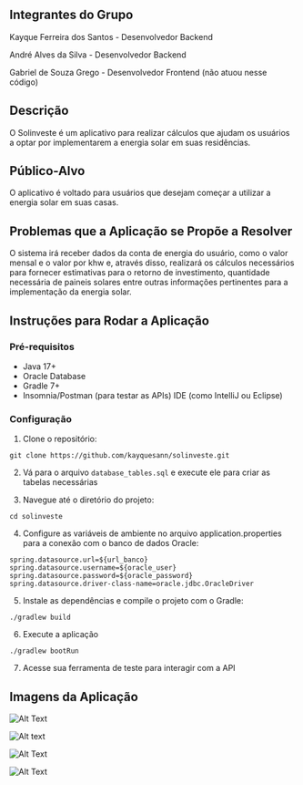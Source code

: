 


## Integrantes do Grupo

Kayque Ferreira dos Santos - Desenvolvedor Backend

André Alves da Silva - Desenvolvedor Backend

Gabriel de Souza Grego - Desenvolvedor Frontend (não atuou nesse código)

## Descrição

O Solinveste é um aplicativo para realizar cálculos que ajudam os usuários a optar por
implementarem a energia solar em suas residências.

## Público-Alvo

O aplicativo é voltado para usuários que desejam começar a utilizar a energia solar em suas casas.

## Problemas que a Aplicação se Propõe a Resolver

O sistema irá receber dados da conta de energia do usuário, como o valor mensal e o valor por khw e,
através disso, realizará os cálculos necessários para fornecer estimativas para o retorno de investimento, quantidade
necessária de paineis solares entre outras informações pertinentes para a implementação da energia solar.

## Instruções para Rodar a Aplicação

### Pré-requisitos

- Java 17+
- Oracle Database
- Gradle 7+
- Insomnia/Postman (para testar as APIs)
  IDE (como IntelliJ ou Eclipse)

### Configuração

1. Clone o repositório:

```
git clone https://github.com/kayquesann/solinveste.git
```

2. Vá para o arquivo `database_tables.sql` e execute ele para criar as tabelas necessárias


3. Navegue até o diretório do projeto:

```
cd solinveste
```

4. Configure as variáveis de ambiente no arquivo application.properties para a conexão com o banco de dados Oracle:

```
spring.datasource.url=${url_banco}
spring.datasource.username=${oracle_user}
spring.datasource.password=${oracle_password}
spring.datasource.driver-class-name=oracle.jdbc.OracleDriver
```

5. Instale as dependências e compile o projeto com o Gradle:

```
./gradlew build
```

6. Execute a aplicação

```
./gradlew bootRun
```

7. Acesse sua ferramenta de teste para interagir com a API

## Imagens da Aplicação

![Alt Text](src/main/resources/images/imagem2.png)

![Alt text](src/main/resources/images/imagem3.png)

![Alt Text](src/main/resources/images/imagem4.png)

![Alt Text](src/main/resources/images/imagem5.png)

